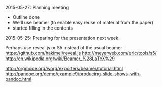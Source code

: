 2015-05-27: Planning meeting

+ Outline done
+ We'll use beamer (to enable easy reuse of material from the paper)
+ started filling in the contents

2015-05-25: Preparing for the presentation next week

Perhaps use reveal.js or S5 instead of the usual beamer
https://github.com/hakimel/reveal.js
http://meyerweb.com/eric/tools/s5/
http://en.wikipedia.org/wiki/Beamer_%28LaTeX%29

http://orgmode.org/worg/exporters/beamer/tutorial.html
http://pandoc.org/demo/example9/producing-slide-shows-with-pandoc.html
